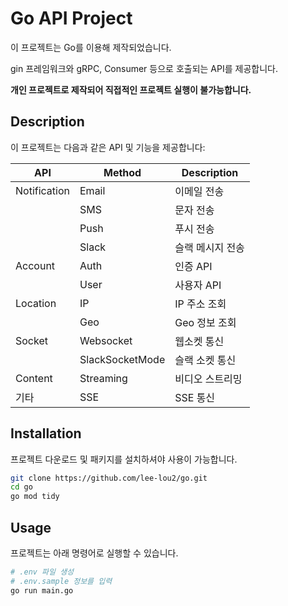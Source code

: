 # Go API Project

이 프로젝트는 Go를 이용해 제작되었습니다.

gin 프레임워크와 gRPC, Consumer 등으로 호출되는 API를 제공합니다.

**개인 프로젝트로 제작되어 직접적인 프로젝트 실행이 불가능합니다.**


## Description

이 프로젝트는 다음과 같은 API 및 기능을 제공합니다:

| API        | Method | Description |
|------------|--------|-------------|
| Notification | Email  | 이메일 전송      |
|            | SMS    | 문자 전송       |
|            | Push   | 푸시 전송       |
|            | Slack  | 슬랙 메시지 전송  |
| Account | Auth   | 인증 API       |
|            | User   | 사용자 API      |
| Location   | IP     | IP 주소 조회    |
|            | Geo    | Geo 정보 조회   |
| Socket     | Websocket | 웹소켓 통신 |
|            | SlackSocketMode | 슬랙 소켓 통신 |
| Content | Streaming | 비디오 스트리밍 |
| 기타         | SSE    | SSE 통신       |


## Installation

프로젝트 다운로드 및 패키지를 설치하셔야 사용이 가능합니다.

```bash
git clone https://github.com/lee-lou2/go.git
cd go
go mod tidy
```

## Usage

프로젝트는 아래 명령어로 실행할 수 있습니다.

```bash
# .env 파일 생성
# .env.sample 정보를 입력
go run main.go
```
